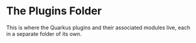 # The Plugins Folder

This is where the Quarkus plugins and their associated modules live, each in a
separate folder of its own.



